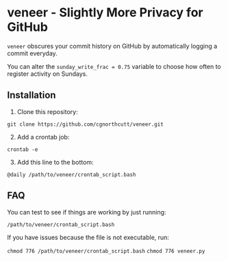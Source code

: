 # veneer - Slightly More Privacy for GitHub

`veneer` obscures your commit history on GitHub by automatically logging a commit everyday.

You can alter the `sunday_write_frac = 0.75` variable to choose how often to register activity on Sundays.

## Installation

1. Clone this repository:

`git clone https://github.com/cgnorthcutt/veneer.git`

2. Add a crontab job:

`crontab -e`

3. Add this line to the bottom:

`@daily /path/to/veneer/crontab_script.bash`

## FAQ

You can test to see if things are working by just running:

`/path/to/veneer/crontab_script.bash`

If you have issues because the file is not executable, run:

`chmod 776 /path/to/veneer/crontab_script.bash`
`chmod 776 veneer.py`
